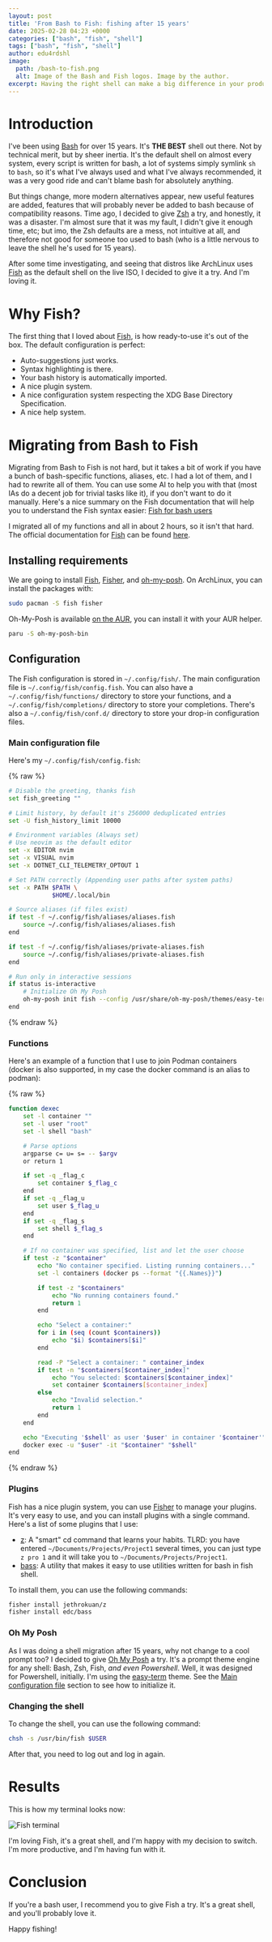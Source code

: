 ```yaml
---
layout: post
title: 'From Bash to Fish: fishing after 15 years'
date: 2025-02-28 04:23 +0000
categories: ["bash", "fish", "shell"]
tags: ["bash", "fish", "shell"]
author: edu4rdshl
image:
  path: /bash-to-fish.png
  alt: Image of the Bash and Fish logos. Image by the author.
excerpt: Having the right shell can make a big difference in your productivity. I switched from Bash to Fish after 15 years and I'm loving it. Really loving it.
---
```


# Introduction

I've been using [Bash](https://www.gnu.org/software/bash/) for over 15 years. It's **THE BEST** shell out there. Not by technical merit, but by sheer inertia. It's the default shell on almost every system, every script is written for bash, a lot of systems simply symlink `sh` to `bash`, so it's what I've always used and what I've always recommended, it was a very good ride and can't blame bash for absolutely anything.

But things change, more modern alternatives appear, new useful features are added, features that will probably never be added to bash because of compatibility reasons. Time ago, I decided to give [Zsh](https://www.zsh.org/) a try, and honestly, it was a disaster. I'm almost sure that it was my fault, I didn't give it enough time, etc; but imo, the Zsh defaults are a mess, not intuitive at all, and therefore not good for someone too used to bash (who is a little nervous to leave the shell he's used for 15 years).

After some time investigating, and seeing that distros like ArchLinux uses [Fish](https://fishshell.com/) as the default shell on the live ISO, I decided to give it a try. And I'm loving it.

# Why Fish?

The first thing that I loved about [Fish](https://fishshell.com/), is how ready-to-use it's out of the box. The default configuration is perfect:

- Auto-suggestions just works.
- Syntax highlighting is there.
- Your bash history is automatically imported.
- A nice plugin system.
- A nice configuration system respecting the XDG Base Directory Specification.
- A nice help system.

# Migrating from Bash to Fish

Migrating from Bash to Fish is not hard, but it takes a bit of work if you have a bunch of bash-specific functions, aliases, etc. I had a lot of them, and I had to rewrite all of them. You can use some AI to help you with that (most IAs do a decent job for trivial tasks like it), if you don't want to do it manually. Here's a nice summary on the Fish documentation that will help you to understand the Fish syntax easier: [Fish for bash users](https://fishshell.com/docs/current/fish_for_bash_users.html)

I migrated all of my functions and all in about 2 hours, so it isn't that hard. The official documentation for [Fish](https://fishshell.com/) can be found [here](https://fishshell.com/docs/current/index.html).

## Installing requirements

We are going to install [Fish](https://fishshell.com/), [Fisher](https://github.com/jorgebucaran/fisher), and [oh-my-posh](https://ohmyposh.dev/). On ArchLinux, you can install the packages with:

```sh
sudo pacman -S fish fisher
```

Oh-My-Posh is available [on the AUR](https://aur.archlinux.org/packages?O=0&K=oh-my-posh), you can install it with your AUR helper.

```sh
paru -S oh-my-posh-bin
```

## Configuration

The Fish configuration is stored in `~/.config/fish/`. The main configuration file is `~/.config/fish/config.fish`. You can also have a `~/.config/fish/functions/` directory to store your functions, and a `~/.config/fish/completions/` directory to store your completions. There's also a `~/.config/fish/conf.d/` directory to store your drop-in configuration files.

### Main configuration file

Here's my `~/.config/fish/config.fish`:

{% raw %}
```sh
# Disable the greeting, thanks fish
set fish_greeting ""

# Limit history, by default it's 256000 deduplicated entries
set -U fish_history_limit 10000

# Environment variables (Always set)
# Use neovim as the default editor
set -x EDITOR nvim
set -x VISUAL nvim
set -x DOTNET_CLI_TELEMETRY_OPTOUT 1

# Set PATH correctly (Appending user paths after system paths)
set -x PATH $PATH \
            $HOME/.local/bin

# Source aliases (if files exist)
if test -f ~/.config/fish/aliases/aliases.fish
    source ~/.config/fish/aliases/aliases.fish
end

if test -f ~/.config/fish/aliases/private-aliases.fish
    source ~/.config/fish/aliases/private-aliases.fish
end

# Run only in interactive sessions
if status is-interactive
    # Initialize Oh My Posh
    oh-my-posh init fish --config /usr/share/oh-my-posh/themes/easy-term.omp.json | source
end
```
{% endraw %}

### Functions

Here's an example of a function that I use to join Podman containers (docker is also supported, in my case the docker command is an alias to podman):

{% raw %}
```sh
function dexec
    set -l container ""
    set -l user "root"
    set -l shell "bash"

    # Parse options
    argparse c= u= s= -- $argv
    or return 1

    if set -q _flag_c
        set container $_flag_c
    end
    if set -q _flag_u
        set user $_flag_u
    end
    if set -q _flag_s
        set shell $_flag_s
    end

    # If no container was specified, list and let the user choose
    if test -z "$container"
        echo "No container specified. Listing running containers..."
        set -l containers (docker ps --format "{{.Names}}")

        if test -z "$containers"
            echo "No running containers found."
            return 1
        end

        echo "Select a container:"
        for i in (seq (count $containers))
            echo "$i) $containers[$i]"
        end

        read -P "Select a container: " container_index
        if test -n "$containers[$container_index]"
            echo "You selected: $containers[$container_index]"
            set container $containers[$container_index]
        else
            echo "Invalid selection."
            return 1
        end
    end

    echo "Executing '$shell' as user '$user' in container '$container'"
    docker exec -u "$user" -it "$container" "$shell"
end
```
{% endraw %}

### Plugins

Fish has a nice plugin system, you can use [Fisher](https://github.com/jorgebucaran/fisher) to manage your plugins. It's very easy to use, and you can install plugins with a single command. Here's a list of some plugins that I use:

- [z](https://github.com/jethrokuan/z): A "smart" cd command that learns your habits. TLRD: you have entered `~/Documents/Projects/Project1` several times, you can just type `z pro 1` and it will take you to `~/Documents/Projects/Project1`.
- [bass](https://github.com/edc/bass): A utility that makes it easy to use utilities written for bash in fish shell.

To install them, you can use the following commands:

```sh
fisher install jethrokuan/z
fisher install edc/bass
```

### Oh My Posh

As I was doing a shell migration after 15 years, why not change to a cool prompt too? I decided to give [Oh My Posh](https://ohmyposh.dev/) a try. It's a prompt theme engine for any shell: Bash, Zsh, Fish, _and even Powershell_. Well, it was designed for Powershell, initially. I'm using the [easy-term](https://ohmyposh.dev/docs/themes#easy-term) theme. See the [Main configuration file](#main-configuration-file) section to see how to initialize it.

### Changing the shell

To change the shell, you can use the following command:

```sh
chsh -s /usr/bin/fish $USER
```
After that, you need to log out and log in again.

# Results

This is how my terminal looks now:

![Fish terminal](../_imgs/gnome-terminal-fish.png)

I'm loving Fish, it's a great shell, and I'm happy with my decision to switch. I'm more productive, and I'm having fun with it.

# Conclusion

If you're a bash user, I recommend you to give Fish a try. It's a great shell, and you'll probably love it.

Happy fishing!
